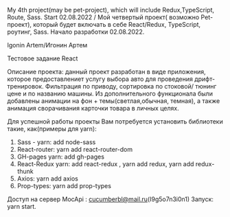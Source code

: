 My 4th project(may be pet-project), which will include Redux,TypeScript, Route, Sass. Start 02.08.2022 / Мой четвертый проект( возможно Pet-проект), который будет включать в себе React/Redux, TypeScript, роутинг, Sass. Начало разработки 02.08.2022.

Igonin Artem/Игонин Артем

Тестовое задание React

Описание проекта: данный проект разработан в виде приложения, которое предоставлениет услугу выбора авто для проведения дрифт-тренировок. Фильтрация по приводу, сортировка по стоковой/ тюнинг цене и по названию машины. Из дополнительного функционала были добавлены анимации на фон + темы(светлая,обычная, темная), а также анимация сворачивания карточки товара в личных целях.

Для успешной работы проекты Вам потребуется установить библиотеки такие, как(примеры для yarn):
1. Sass - yarn: add node-sass
2. React-router: yarn add react-router-dom
3. GH-pages yarn: add gh-pages
4. React-Redux yarn: add react-redux , yarn add redux, yarn add redux-thunk 
5. Axios: yarn add axios
6. Prop-types: yarn add prop-types

Доступ на сервер MocApi : cucumberbl@mail.ru(I9g5o7n3i0n1)
Запуск: yarn start.

